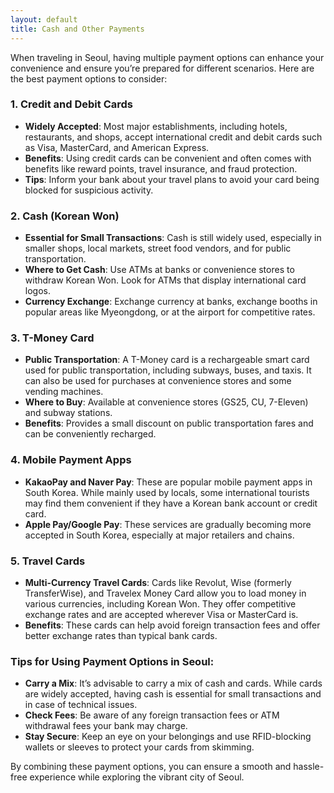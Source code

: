 ```yaml
---
layout: default
title: Cash and Other Payments
---
```

When traveling in Seoul, having multiple payment options can enhance your convenience and ensure you’re prepared for different scenarios. Here are the best payment options to consider:

### 1. **Credit and Debit Cards**
- **Widely Accepted**: Most major establishments, including hotels, restaurants, and shops, accept international credit and debit cards such as Visa, MasterCard, and American Express.
- **Benefits**: Using credit cards can be convenient and often comes with benefits like reward points, travel insurance, and fraud protection.
- **Tips**: Inform your bank about your travel plans to avoid your card being blocked for suspicious activity.

### 2. **Cash (Korean Won)**
- **Essential for Small Transactions**: Cash is still widely used, especially in smaller shops, local markets, street food vendors, and for public transportation.
- **Where to Get Cash**: Use ATMs at banks or convenience stores to withdraw Korean Won. Look for ATMs that display international card logos.
- **Currency Exchange**: Exchange currency at banks, exchange booths in popular areas like Myeongdong, or at the airport for competitive rates.

### 3. **T-Money Card**
- **Public Transportation**: A T-Money card is a rechargeable smart card used for public transportation, including subways, buses, and taxis. It can also be used for purchases at convenience stores and some vending machines.
- **Where to Buy**: Available at convenience stores (GS25, CU, 7-Eleven) and subway stations.
- **Benefits**: Provides a small discount on public transportation fares and can be conveniently recharged.

### 4. **Mobile Payment Apps**
- **KakaoPay and Naver Pay**: These are popular mobile payment apps in South Korea. While mainly used by locals, some international tourists may find them convenient if they have a Korean bank account or credit card.
- **Apple Pay/Google Pay**: These services are gradually becoming more accepted in South Korea, especially at major retailers and chains.

### 5. **Travel Cards**
- **Multi-Currency Travel Cards**: Cards like Revolut, Wise (formerly TransferWise), and Travelex Money Card allow you to load money in various currencies, including Korean Won. They offer competitive exchange rates and are accepted wherever Visa or MasterCard is.
- **Benefits**: These cards can help avoid foreign transaction fees and offer better exchange rates than typical bank cards.

### Tips for Using Payment Options in Seoul:
- **Carry a Mix**: It’s advisable to carry a mix of cash and cards. While cards are widely accepted, having cash is essential for small transactions and in case of technical issues.
- **Check Fees**: Be aware of any foreign transaction fees or ATM withdrawal fees your bank may charge.
- **Stay Secure**: Keep an eye on your belongings and use RFID-blocking wallets or sleeves to protect your cards from skimming.

By combining these payment options, you can ensure a smooth and hassle-free experience while exploring the vibrant city of Seoul.
